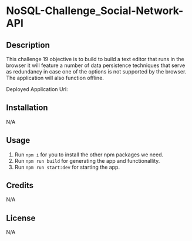 # NoSQL-Challenge_Social-Network-API

## Description
This challenge 19 objective is to build to build a text editor that runs in the browser it will feature a number of data persistence techniques that serve as redundancy in case one of the options is not supported by the browser. The application will also function offline.

Deployed Application Url:

## Installation
N/A

## Usage
1. Run `npm i` for you to install the other npm packages we need.
2. Run `npm run build` for generating the app and functionallity.
3. Run `npm run start:dev` for starting the app.


## Credits
N/A

## License
N/A
